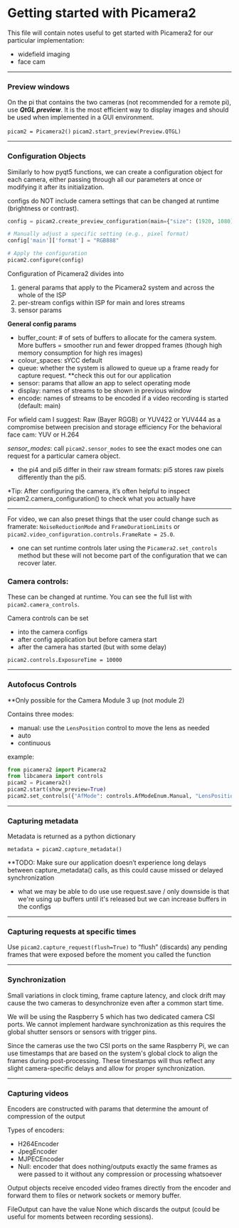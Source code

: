 # Getting started with Picamera2

This file will contain notes useful to get started with Picamera2 for our particular implementation: 
- widefield imaging
- face cam

***
### Preview windows
On the pi that contains the two cameras (not recommended for a remote pi), use ***QtGL preview***.
It is the most efficient way to display images and should be used when implemented in a GUI environment.

`picam2 = Picamera2()`
`picam2.start_preview(Preview.QTGL)`

***
### Configuration Objects
Similarly to how pyqt5 functions, we can create a configuration object for each camera, either passing through all our parameters at once or modifying it after its initialization. 

configs do NOT include camera settings that can be changed at runtime (brightness or contrast). 

```python
config = picam2.create_preview_configuration(main={"size": (1920, 1080)})

# Manually adjust a specific setting (e.g., pixel format)
config['main']['format'] = "RGB888"

# Apply the configuration
picam2.configure(config)
```

Configuration of Picamera2 divides into 
1. general params that apply to the Picamera2 system and across the whole of the ISP
2. per-stream configs within ISP for main and lores streams
3. sensor params

**General config params**
- buffer_count: # of sets of buffers to allocate for the camera system. More buffers = smoother run and fewer dropped frames (though high memory consumption for high res images)
- colour_spaces: sYCC default 
- queue: whether the system is allowed to queue up a frame ready for capture request. **check this out for our application
- sensor: params that allow an app to select operating mode
- display: names of streams to be shown in previous window
- encode: names of streams to be encoded if a video recording is started (default: main)

For wfield cam I suggest: Raw (Bayer RGGB) or YUV422 or YUV444 as a compromise between precision and storage efficiency
For the behavioral face cam: YUV or H.264

*sensor_modes*: call `picam2.sensor_modes` to see the exact modes one can request for a particular camera object. 
- the pi4 and pi5 differ in their raw stream formats: pi5 stores raw pixels differently than the pi5.

*Tip: After configuring the camera, it’s often helpful to inspect picam2.camera_configuration() to check what you actually have

***
For video, we can also preset things that the user could change such as framerate:
`NoiseReductionMode` and `FrameDurationLimits` or `picam2.video_configuration.controls.FrameRate = 25.0`. 
- one can set runtime controls later using the  `Picamera2.set_controls` method but these will not become part of the configuration that we can recover later.

### Camera controls: 
These can be changed at runtime. 
You can see the full list with `picam2.camera_controls`. 

Camera controls can be set
- into the camera configs
- after config application but before camera start
- after the camera has started (but with some delay)

`picam2.controls.ExposureTime = 10000` 

***
### Autofocus Controls 
**Only possible for the Camera Module 3 up (not module 2) 

Contains three modes:
- manual: use the `LensPosition` control to move the lens as needed
- auto
- continuous

example:
```python
from picamera2 import Picamera2
from libcamera import controls
picam2 = Picamera2()
picam2.start(show_preview=True)
picam2.set_controls({"AfMode": controls.AfModeEnum.Manual, "LensPosition": 0.0})
```
***
### Capturing metadata
Metadata is returned as a python dictionary 

`metadata = picam2.capture_metadata()`

**TODO: Make sure our application doesn’t experience long delays between capture_metadata() calls, as this could cause missed or delayed synchronization
- what we may be able to do use use request.save / only downside is that we're using up buffers until it's released but we can increase buffers in the configs

*** 
### Capturing requests at specific times
Use `picam2.capture_request(flush=True)` to “flush” (discards) any pending frames that were exposed before the moment you called the function

***
### Synchronization
Small variations in clock timing, frame capture latency, and clock drift 
may cause the two cameras to desynchronize even after a common start time.

We will be using the Raspberry 5 which has two dedicated camera CSI ports. 
We cannot implement hardware synchronization as this requires the global shutter sensors or sensors with trigger pins. 

Since the cameras use the two CSI ports on the same Raspberry Pi, we can use timestamps that are based on the system's global clock to align the frames during post-processing. These timestamps will thus reflect any slight camera-specific delays and allow for proper synchronization. 

***
### Capturing videos 
Encoders are constructed with params that determine the amount of compression of the output 

Types of encoders:
- H264Encoder
- JpegEncoder
- MJPECEncoder
- Null: encoder that does nothing/outputs exactly the same frames as were passed to it without any compression or processing whatsoever

Output objects receive encoded video frames directly from the encoder and forward them to files or network sockets or memory buffer. 

FileOutput can have the value None which discards the output (could be useful for moments between recording sessions).
